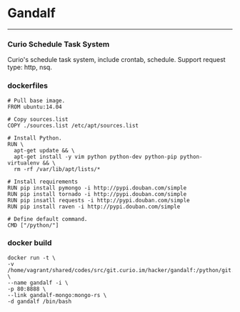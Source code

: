 # Gandalf
---

### Curio Schedule Task System
Curio's schedule task system, include crontab, schedule. Support request type: http, nsq.

### dockerfiles
```
# Pull base image.
FROM ubuntu:14.04

# Copy sources.list
COPY ./sources.list /etc/apt/sources.list

# Install Python.
RUN \
  apt-get update && \
  apt-get install -y vim python python-dev python-pip python-virtualenv && \
  rm -rf /var/lib/apt/lists/*

# Install requirements
RUN pip install pymongo -i http://pypi.douban.com/simple
RUN pip install tornado -i http://pypi.douban.com/simple
RUN pip insatll requests -i http://pypi.douban.com/simple
RUN pip install raven -i http://pypi.douban.com/simple

# Define default command.
CMD ["/python/"]
```

### docker build

```
docker run -t \
-v /home/vagrant/shared/codes/src/git.curio.im/hacker/gandalf:/python/git.curio.im/hacker/gandalf:rw \
--name gandalf -i \
-p 80:8888 \
--link gandalf-mongo:mongo-rs \
-d gandalf /bin/bash

```